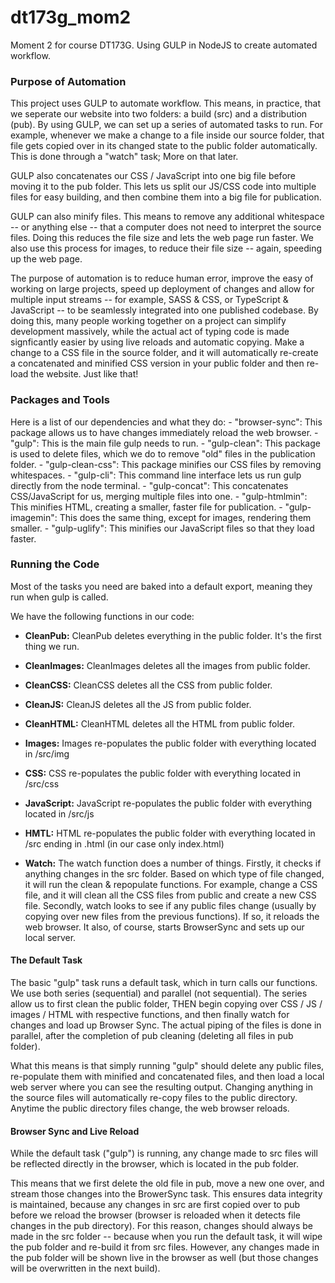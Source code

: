 # dt173g_mom2
Moment 2 for course DT173G. Using GULP in NodeJS to create automated workflow.

### Purpose of Automation

This project uses GULP to automate workflow. This means, in practice, that we seperate our website into two folders: a build (src) and a distribution (pub). By using GULP, we can set up a series of automated tasks to run. For example, whenever we make a change to a file inside our source folder, that file gets copied over in its changed state to the public folder automatically. This is done through a "watch" task; More on that later.

GULP also concatenates our CSS / JavaScript into one big file before moving it to the pub folder. This lets us split our JS/CSS code into multiple files for easy building, and then combine them into a big file for publication.

GULP can also minify files. This means to remove any additional whitespace -- or anything else -- that a computer does not need to interpret the source files. Doing this reduces the file size and lets the web page run faster. We also use this process for images, to reduce their file size -- again, speeding up the web page.

The purpose of automation is to reduce human error, improve the easy of working on large projects, speed up deployment of changes and allow for multiple input streams -- for example, SASS & CSS, or TypeScript & JavaScript -- to be seamlessly integrated into one published codebase. By doing this, many people working together on a project can simplify development massively, while the actual act of typing code is made signficantly easier by using live reloads and automatic copying. Make a change to a CSS file in the source folder, and it will automatically re-create a concatenated and minified CSS version in your public folder and then re-load the website. Just like that!

### Packages and Tools

Here is a list of our dependencies and what they do:
    -  "browser-sync": This package allows us to have changes immediately reload the web browser.
    -  "gulp": This is the main file gulp needs to run.
    -  "gulp-clean": This package is used to delete files, which we do to remove "old" files in the publication folder.
    -  "gulp-clean-css": This package minifies our CSS files by removing whitespaces.
    -  "gulp-cli": This command line interface lets us run gulp directly from the node terminal.
    -  "gulp-concat": This concatenates CSS/JavaScript for us, merging multiple files into one.
    -  "gulp-htmlmin": This minifies HTML, creating a smaller, faster file for publication.
    -  "gulp-imagemin": This does the same thing, except for images, rendering them smaller.
    -  "gulp-uglify": This minifies our JavaScript files so that they load faster.

### Running the Code

Most of the tasks you need are baked into a default export, meaning they run when gulp is called. 

We have the following functions in our code:

- **CleanPub:** CleanPub deletes everything in the public folder. It's the first thing we run.
- **CleanImages:** CleanImages deletes all the images from public folder.
- **CleanCSS:** CleanCSS deletes all the CSS from public folder.
- **CleanJS:** CleanJS deletes all the JS from public folder.
- **CleanHTML:** CleanHTML deletes all the HTML from public folder.

- **Images:** Images re-populates the public folder with everything located in /src/img
- **CSS:** CSS re-populates the public folder with everything located in /src/css
- **JavaScript:** JavaScript re-populates the public folder with everything located in /src/js
- **HMTL:** HTML re-populates the public folder with everything located in /src ending in .html (in our case only index.html)

- **Watch:** The watch function does a number of things. Firstly, it checks if anything changes in the src folder. Based on which type of file changed, it will run the clean & repopulate functions. For example, change a CSS file, and it will clean all the CSS files from public and create a new CSS file. Secondly, watch looks to see if any public files change (usually by copying over new files from the previous functions). If so, it reloads the web browser. It also, of course, starts BrowserSync and sets up our local server.

#### The Default Task

The basic "gulp" task runs a default task, which in turn calls our functions. We use both series (sequential) and parallel (not sequential). The series allow us to first clean the public folder, THEN begin copying over CSS / JS / images / HTML with respective functions, and then finally watch for changes and load up Browser Sync. The actual piping of the files is done in parallel, after the completion of pub cleaning (deleting all files in pub folder).

What this means is that simply running "gulp" should delete any public files, re-populate them with minified and concatenated files, and then load a local web server where you can see the resulting output. Changing anything in the source files will automatically re-copy files to the public directory. Anytime the public directory files change, the web browser reloads. 

#### Browser Sync and Live Reload

While the default task ("gulp") is running, any change made to src files will be reflected directly in the browser, which is located in the pub folder.

This means that we first delete the old file in pub, move a new one over, and stream those changes into the BrowerSync task. This ensures data integrity is maintained, because any changes in src are first copied over to pub before we reload the browser (browser is reloaded when it detects file changes in the pub directory). For this reason, changes should always be made in the src folder -- because when you run the default task, it will wipe the pub folder and re-build it from src files. However, any changes made in the pub folder will be shown live in the browser as well (but those changes will be overwritten in the next build).